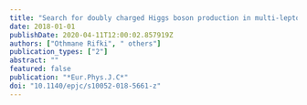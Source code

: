 ```yaml
---
title: "Search for doubly charged Higgs boson production in multi-lepton final states with the ATLAS detector using proton–proton collisions at $sqrts=13,text TeV$"
date: 2018-01-01
publishDate: 2020-04-11T12:00:02.857919Z
authors: ["Othmane Rifki", " others"]
publication_types: ["2"]
abstract: ""
featured: false
publication: "*Eur.Phys.J.C*"
doi: "10.1140/epjc/s10052-018-5661-z"
---
```


